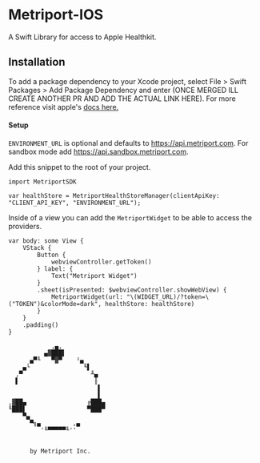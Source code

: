 # Metriport-IOS

A Swift Library for access to Apple Healthkit.

## Installation

To add a package dependency to your Xcode project, select File > Swift Packages > Add Package Dependency and enter (ONCE MERGED ILL CREATE ANOTHER PR AND ADD THE ACTUAL LINK HERE). For more reference visit apple's [docs here.](https://developer.apple.com/documentation/xcode/adding-package-dependencies-to-your-app)

#### Setup

`ENVIRONMENT_URL` is optional and defaults to https://api.metriport.com. For
sandbox mode add https://api.sandbox.metriport.com.

Add this snippet to the root of your project.

```
import MetriportSDK

var healthStore = MetriportHealthStoreManager(clientApiKey: "CLIENT_API_KEY", "ENVIRONMENT_URL");
```

Inside of a view you can add the `MetriportWidget` to be able to access the providers.

```
var body: some View {
    VStack {
        Button {
            webviewController.getToken()
        } label: {
            Text("Metriport Widget")
        }
        .sheet(isPresented: $webviewController.showWebView) {
            MetriportWidget(url: "\(WIDGET_URL)/?token=\("TOKEN")&colorMode=dark", healthStore: healthStore)
        }
    }
    .padding()
}
```

```
            ,▄,
          ▄▓███▌
      ▄▀╙   ▀▓▀    ²▄
    ▄└               ╙▌
  ,▀                   ╨▄
  ▌                     ║
                         ▌
                         ▌
,▓██▄                 ╔███▄
╙███▌                 ▀███▀
    ▀▄
      ▀╗▄         ,▄
         '╙▀▀▀▀▀╙''


      by Metriport Inc.

```
